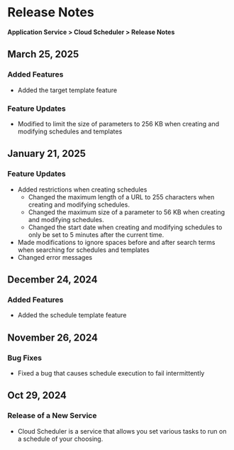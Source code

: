 # Release Notes

**Application Service > Cloud Scheduler > Release Notes**

## March 25, 2025
### Added Features
* Added the target template feature

### Feature Updates
* Modified to limit the size of parameters to 256 KB when creating and modifying schedules and templates

## January 21, 2025
### Feature Updates
* Added restrictions when creating schedules
  * Changed the maximum length of a URL to 255 characters when creating and modifying schedules.
  * Changed the maximum size of a parameter to 56 KB when creating and modifying schedules.
  * Changed the start date when creating and modifying schedules to only be set to 5 minutes after the current time.
* Made modifications to ignore spaces before and after search terms when searching for schedules and templates
* Changed error messages

## December 24, 2024
### Added Features
* Added the schedule template feature

## November 26, 2024

### Bug Fixes
* Fixed a bug that causes schedule execution to fail intermittently

## Oct 29, 2024

### Release of a New Service
* Cloud Scheduler is a service that allows you set various tasks to run on a schedule of your choosing.
